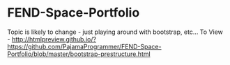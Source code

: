 # FEND-Space-Portfolio
Topic is likely to change - just playing around with bootstrap, etc... 
To View - http://htmlpreview.github.io/?https://github.com/PajamaProgrammer/FEND-Space-Portfolio/blob/master/bootstrap-prestructure.html
